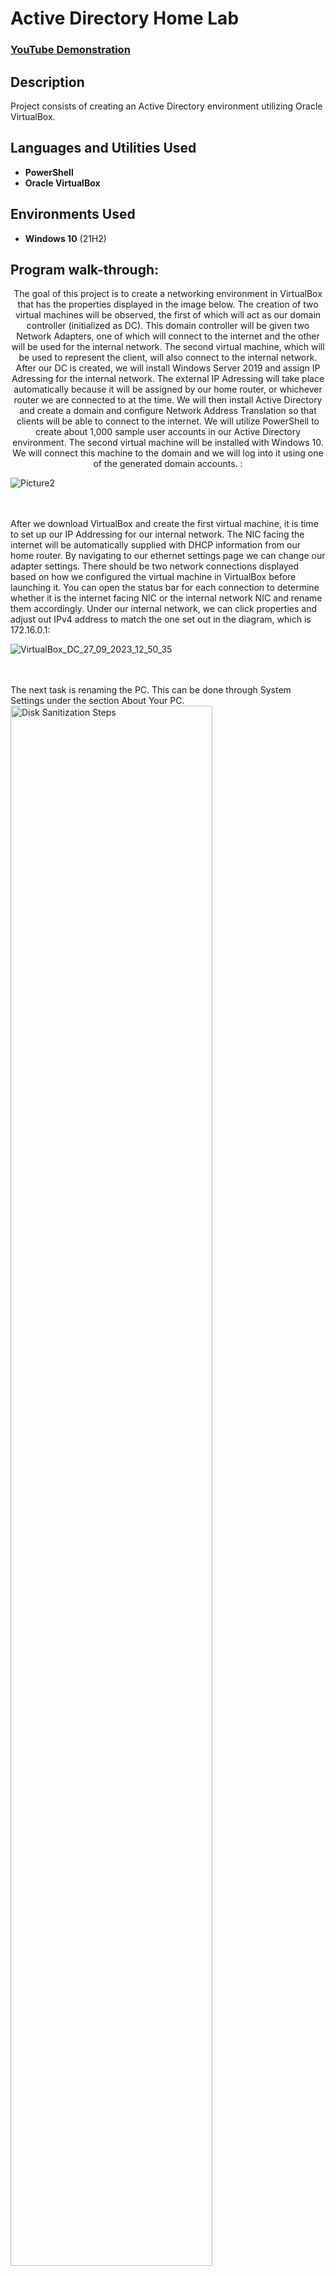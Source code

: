 <h1>Active Directory Home Lab</h1>

 ### [YouTube Demonstration](https://youtu.be/7eJexJVCqJo)

<h2>Description</h2>
Project consists of creating an Active Directory environment utilizing Oracle VirtualBox.
<br />


<h2>Languages and Utilities Used</h2>

- <b>PowerShell</b> 
- <b>Oracle VirtualBox</b>

<h2>Environments Used </h2>

- <b>Windows 10</b> (21H2)

<h2>Program walk-through:</h2>

<p align="center">
The goal of this project is to create a networking environment in VirtualBox that has the properties displayed in the image below. The creation of two virtual machines will be observed, the first of which will act as our domain controller (initialized as DC). This domain controller will be given two Network Adapters, one of which will connect to the internet and the other will be used for the internal network. The second virtual machine, which will be used to represent the client, will also connect to the internal network. After our DC is created, we will install Windows Server 2019 and assign IP Adressing for the internal network. The external IP Adressing will take place automatically because it will be assigned by our home router, or whichever router we are connected to at the time. We will then install Active Directory and create a domain and configure Network Address Translation so that clients will be able to connect to the internet. We will utilize PowerShell to create about 1,000 sample user accounts in our Active Directory environment. The second virtual machine will be installed with Windows 10. We will connect this machine to the domain and we will log into it using one of the generated domain accounts.  : <br/>
 
![Picture2](https://github.com/aleary1212/Active-Directory-Home-Lab/assets/67345075/dd676e83-b80d-4afc-825d-637b01c6ddeb)


<br />
<br />
After we download VirtualBox and create the first virtual machine, it is time to set up our IP Addressing for our internal network. The NIC facing the internet will be automatically supplied with DHCP information from our home router. By navigating to our ethernet settings page we can change our adapter settings. There should be two network connections displayed based on how we configured the virtual machine in VirtualBox before launching it. You can open the status bar for each connection to determine whether it is the internet facing NIC or the internal network NIC and rename them accordingly. Under our internal network, we can click properties and adjust out IPv4 address to match the one set out in the diagram, which is 172.16.0.1:   <br/>

![VirtualBox_DC_27_09_2023_12_50_35](https://github.com/aleary1212/Active-Directory-Home-Lab/assets/67345075/5e6cc0c4-71d6-4d8b-9c72-14a774ac4326)

<br />
<br />
The next task is renaming the PC. This can be done through System Settings under the section About Your PC. <br/>
<img src="https://i.imgur.com/nCIbXbg.png" height="80%" width="80%" alt="Disk Sanitization Steps"/>
<br />
<br />
Our next step is to install Active Directory and create a domain. In order to do this we can navigate to the Add Roles and Features wizard and select Active Directory Domain Services. After we click add features a checkmark should appear next to the highlighted text in the image below. After this is installed we need to configure our post-installation settings. To do this we navigate to the notifications bar in the Server Manager and click the blue text "promote this server to a domain controller" which will open the Active Directory Domain Services Configuration Wizard. We then select "Add New Forest" and choose a domain name. After installation is complete the PC will restart.   <br/>
<img src="https://i.imgur.com/cdFHBiU.png" height="80%" width="80%" alt="Disk Sanitization Steps"/>
<br />
<br />
We will now create our own dedicated domain admin account by navigating to Windows Administrative Tools and selecting the Active Directory Users and Computers option. Within the window we can right click on the domain we created in order to create a new organizational unit to put our domain admin account in. Once the organizational unit is created we right click on the unit to create a new user (our admin account). After the account is created it will show on the right side of the window. We then right click it and select properties in order to change it to an admin account by making it a MemberOf the previous admin group we created. If we log out of our current account we should now be able to log back in using our domain admin credentials that we just created.  <br/>
<img src="https://i.imgur.com/JL945Ga.png" height="80%" width="80%" alt="Disk Sanitization Steps"/>
<br />
<br />
After we are logged into our admin account we are going to implement Remote Access Server and Network Address Translation on our Domain Controller. This will allow our client PC to be located on the internal network while still being able to acess the internet through our Domain Controller. To accomplish this we will go to Add Roles and Features within the Server Manager and select Remote Access and Routing. After it is installed we can go to the tools menu in the Server Manager and select Routing and Remote Access. Right click the DC (local) and select Configure and Enable Routing and Remote Access in orderr to install NAT. Then select our proper internet-facing Network Interface when prompted.     <br/>
<img src="https://i.imgur.com/K71yaM2.png" height="80%" width="80%" alt="Disk Sanitization Steps"/>
<br />
<br />
Our next step is to set up a DHCP server on our Domain Controller which will set up IP Adresses and other DHCP information on our client PC. We again select Add Roles and Features within the Server Manager but this time we select DHCP. After it is installed we now need to configure DHCP options to the ones specified in our diagram. Go to Tools and select DHCP. Right click on IPv4 and select New Scope. Configure the options with the scope information provided in the diagram.     <br/>
<img src="https://i.imgur.com/AeZkvFQ.png" height="80%" width="80%" alt="Disk Sanitization Steps"/>

<br />
We are now going to create users in the Active Directory environment using the follwing PowerShell script generated by Josh Madakor. Download the zip file using internet explorer on the virtual machine and save it to the desktop. Open the zip file and you should see a txt file containing a bunch of names and add our name to the top of the list. Now open PowerShell ISE as an Administrator by right-clicking on the icon or using PowerShell. Once inside, go ahead and open the CREATE USERS script from the folder. In order to enable the execution of scripts we need to input the following command into PowerShell "Set-ExecutionPolicy Unrestricted". Basically what this script is going to do is create a new organizational unit called Users and take all of the names from the names.txt file and create user accounts for all of them, all of which will use the same password. After running the script we should see all of the new users being created in PowerShell.
<br/>

<br />
The final step of this project is to create our client PC and implement Windows 10 in VirtualBox. When provisioning this virtual machine in VirtualBox be sure to select Internal Network in Network Settings instead of the default NAT. When installing Windows 10, select the Windows 10 Pro option instead of the default Windows Home. After Windows is installed the first thing we want to do is make sure the internet is working by going to the command line and entering ipconfig to see our configuration. Next we should ping google.com to verify that we can connect to the internet. With that, our entire diagram is set up and working. We can also add this client PC to our domain by navigating to Rename this PC (advanced) in Settings and inputting mydomain.com as the MemberOf value.
<br/>
</p>

<!--
 ```diff
- text in red
+ text in green
! text in orange
# text in gray
@@ text in purple (and bold)@@
```
--!>

